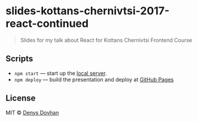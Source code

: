 # slides-kottans-chernivtsi-2017-react-continued

> Slides for my talk about React for Kottans Chernivtsi Frontend Course

## Scripts

* `npm start` — start up the [local server](http://localhost:3000).
* `npm deploy` — build the presentation and deploy at [GitHub Pages](https://pages.github.com/)

## License

MIT © [Denys Dovhan](http://denysdovhan.com)